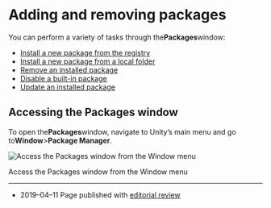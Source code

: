 # Adding and removing packages

You can perform a variety of tasks through the**Packages**window:

* [Install a new package from the registry](https://docs.unity3d.com/2019.2/Documentation/Manual/upm-ui-install.html)
* [Install a new package from a local folder](https://docs.unity3d.com/2019.2/Documentation/Manual/upm-ui-local.html)
* [Remove an installed package](https://docs.unity3d.com/2019.2/Documentation/Manual/upm-ui-remove.html)
* [Disable a built-in package](https://docs.unity3d.com/2019.2/Documentation/Manual/upm-ui-disable.html)
* [Update an installed package](https://docs.unity3d.com/2019.2/Documentation/Manual/upm-ui-update.html)

## Accessing the Packages window

To open the**Packages**window, navigate to Unity’s main menu and go to**Window**&gt;**Package Manager**.

![](https://docs.unity3d.com/2019.2/Documentation/uploads/Main/upm-ui-access.png "Access the Packages window from the Window menu")

Access the Packages window from the Window menu

---

* 2019–04–11 Page published with
  [editorial review](https://docs.unity3d.com/2019.2/Documentation/Manual/DocumentationEditorialReview.html)



